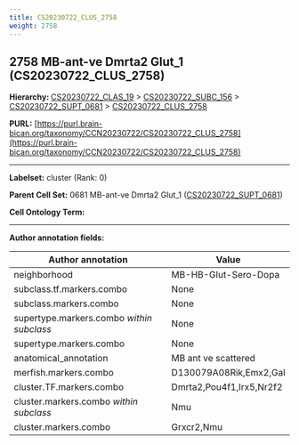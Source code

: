 ```yaml
---
title: CS20230722_CLUS_2758
weight: 2758
---
```

## 2758 MB-ant-ve Dmrta2 Glut_1 (CS20230722_CLUS_2758)
<b>Hierarchy: </b>
[CS20230722_CLAS_19](../CS20230722_CLAS_19) >
[CS20230722_SUBC_156](../CS20230722_SUBC_156) >
[CS20230722_SUPT_0681](../CS20230722_SUPT_0681) >
[CS20230722_CLUS_2758](../CS20230722_CLUS_2758)

**PURL:** [https://purl.brain-bican.org/taxonomy/CCN20230722/CS20230722_CLUS_2758](https://purl.brain-bican.org/taxonomy/CCN20230722/CS20230722_CLUS_2758)

---


**Labelset:** cluster (Rank: 0)

**Parent Cell Set:** 0681 MB-ant-ve Dmrta2 Glut_1 ([CS20230722_SUPT_0681](../CS20230722_SUPT_0681))



**Cell Ontology Term:** 

[MARKER GENES.]: #


---

[TRANSFERRED ANNOTATIONS.]: #


[AUTHOR ANNOTATION FIELDS.]: #


**Author annotation fields:**

| Author annotation | Value |
|-------------------|-------|
|neighborhood|MB-HB-Glut-Sero-Dopa|
|subclass.tf.markers.combo|None|
|subclass.markers.combo|None|
|supertype.markers.combo _within subclass_|None|
|supertype.markers.combo|None|
|anatomical_annotation|MB ant ve scattered|
|merfish.markers.combo|D130079A08Rik,Emx2,Gal|
|cluster.TF.markers.combo|Dmrta2,Pou4f1,Irx5,Nr2f2|
|cluster.markers.combo _within subclass_|Nmu|
|cluster.markers.combo|Grxcr2,Nmu|
